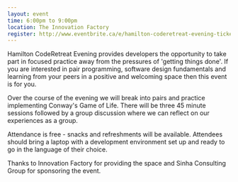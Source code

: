 ```yaml
---
layout: event
time: 6:00pm to 9:00pm
location: The Innovation Factory
register: http://www.eventbrite.ca/e/hamilton-coderetreat-evening-tickets-10285896393
---
```


Hamilton CodeRetreat Evening provides developers the opportunity to take part in focused practice away from the pressures of 'getting things done'.  If you are interested in pair programming, software design fundamentals and learning from your peers in a positive and welcoming space then this event is for you.
 
Over the course of the evening we will break into pairs and practice implementing Conway's Game of Life.  There will be three 45 minute sessions followed by a group discussion where we can reflect on our experiences as a group.
 
Attendance is free - snacks and refreshments will be available.  Attendees should bring a laptop with a development environment set up and ready to go in the language of their choice.  
 
Thanks to Innovation Factory for providing the space and Sinha Consulting Group for sponsoring the event.